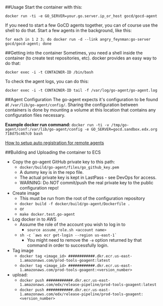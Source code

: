 ##Usage
Start the container with this:

```docker run -ti -e GO_SERVER=your.go.server.ip_or_host gocd/gocd-agent```

If you need to start a few GoCD agents together, you can of course use the shell to do that. Start a few agents in the background, like this:

```for each in 1 2 3; do docker run -d --link angry_feynman:go-server gocd/gocd-agent; done```

##Getting into the container
Sometimes, you need a shell inside the container (to create test repositories, etc). docker provides an easy way to do that:

```docker exec -i -t CONTAINER-ID /bin/bash```

To check the agent logs, you can do this:

```docker exec -i -t CONTAINER-ID tail -f /var/log/go-agent/go-agent.log``` 

##Agent Configuration
The go-agent expects it's configuration to be found at ```/var/lib/go-agent/config/```. Sharing the 
configuration between containers is done by mounting a volume at this location that contains any configuration files 
necessary.


**Example docker run command:**
```docker run -ti -v /tmp/go-agent/conf:/var/lib/go-agent/config -e GO_SERVER=gocd.sandbox.edx.org 718d75c467c0 bash```

[How to setup auto registration for remote agents](https://docs.go.cd/current/advanced_usage/agent_auto_register.html)

##Building and Uploading the container to ECS

* Copy the go-agent GitHub private key to this path:
    - ```docker/build/go-agent/files/go_github_key.pem```
    - A dummy key is in the repo file.
    - The actual private key is kept in LastPass - see DevOps for access.
    - WARNING: Do *NOT* commit/push the real private key to the public configuration repo!
* Create image
    - This must be run from the root of the configuration repository
    - ```docker build -f docker/build/go-agent/Dockerfile .```
    - or
    - ```make docker.test.go-agent```
* Log docker in to AWS
    - Assume the role of the account you wish to log in to
        - ```source assume_role.sh <account name>```
    - ```sh -c `aws ecr get-login --region us-east-1` ```
        - You might need to remove the `-e` option returned by that command in order to successfully login.
* Tag image 
    - ```docker tag <image_id> ############.dkr.ecr.us-east-1.amazonaws.com/prod-tools-goagent:latest```
    - ```docker tag <image_id> ############.dkr.ecr.us-east-1.amazonaws.com/prod-tools-goagent:<version_number>```
* upload: 
    - ```docker push ############.dkr.ecr.us-east-1.amazonaws.com/edx/release-pipeline/prod-tools-goagent:latest```
    - ```docker push ############.dkr.ecr.us-east-1.amazonaws.com/edx/release-pipeline/prod-tools-goagent:<version_number>```

